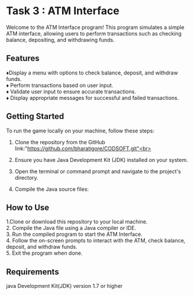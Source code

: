 # Task 3 : ATM Interface
Welcome to the ATM Interface program! This program simulates a simple ATM interface, allowing users to perform transactions such as checking balance, depositing, and withdrawing funds.

<h2>Features</h2> 
&#9830;Display a menu with options to check balance, deposit, and withdraw funds.<br>
&#9830; Perform transactions based on user input.<br>
&#9830; Validate user input to ensure accurate transactions.<br>
&#9830; Display appropriate messages for successful and failed transactions.<br>

<h2>Getting Started</h2>
  To run the game locally on your machine, follow these steps:

1. Clone the repository from the GitHub link:"https://github.com/bharatigore/CODSOFT.git"<br>

2. Ensure you have Java Development Kit (JDK) installed on your system.<br>

3. Open the terminal or command prompt and navigate to the project's directory.<br>

4. Compile the Java source files:<br>
<h2>How to Use</h2>
  
 1.Clone or download this repository to your local machine.<br>
2. Compile the Java file using a Java compiler or IDE.<br>
3. Run the compiled program to start the ATM Interface.<br>
4. Follow the on-screen prompts to interact with the ATM, check balance, deposit, and withdraw funds.<br>
5. Exit the program when done.<br>

<h2>Requirements</h2>
java Development Kit(JDK) version 1.7 or higher
